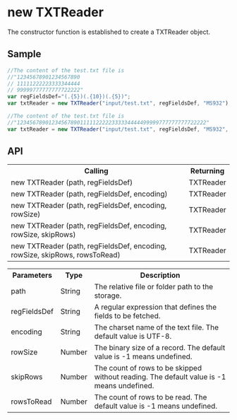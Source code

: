 <H1>new TXTReader</H1>

The constructor function is established to create a TXTReader object.

<h2>Sample</h2>

```javascript
//The content of the test.txt file is 
//"12345678901234567890
// 11111222223333344444
// 99999777777777722222"
var regFieldsDef="(.{5})(.{10})(.{5})";
var txtReader = new TXTReader("input/test.txt", regFieldsDef, "MS932"); 

//The content of the test.txt file is 
//"123456789012345678901111122222333334444499999777777777722222"
var txtReader = new TXTReader("input/test.txt", regFieldsDef, "MS932", 20); 
```

<h2>API</h2>

<table>
<tr><th>Calling</th><th>Returning</th></tr>
<tr><td>new TXTReader (path, regFieldsDef)</td><td>TXTReader</td></tr>
<tr><td>new TXTReader (path, regFieldsDef, encoding)</td><td>TXTReader</td></tr>
<tr><td>new TXTReader (path, regFieldsDef, encoding, rowSize)</td><td>TXTReader</td></tr>
<tr><td>new TXTReader (path, regFieldsDef, encoding, rowSize, skipRows)</td><td>TXTReader</td></tr>
<tr><td>new TXTReader (path, regFieldsDef, encoding, rowSize, skipRows, rowsToRead)</td><td>TXTReader</td></tr>
</table>

<table>
<tr><th>Parameters</th><th>Type</th><th>Description</th></tr>
<tr><td>path</td><td>String</td><td>The relative file or folder path to the storage.</td></tr>
<tr><td>regFieldsDef</td><td>String</td><td>A regular expression that defines the fields to be fetched.</td></tr>
<tr><td>encoding</td><td>String</td><td>The charset name of the text file. The default value is UTF-8.</td></tr>
<tr><td>rowSize</td><td>Number</td><td>The binary size of a record. The default value is -1 means undefined.</td></tr>
<tr><td>skipRows</td><td>Number</td><td>The count of rows to be skipped without reading. The default value is -1 means undefined.</td></tr>
<tr><td>rowsToRead</td><td>Number</td><td>The count of rows to be read. The default value is -1 means undefined.</td></tr>
</table>
